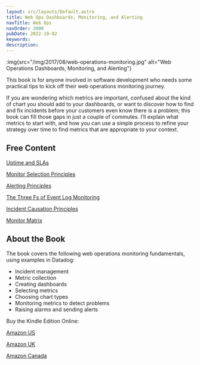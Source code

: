```yaml
---
layout: src/layouts/Default.astro
title: Web Ops Dashboards, Monitoring, and Alerting
navTitle: Web Ops
navOrder: 2000
pubDate: 2022-10-02
keywords: 
description: 
---
```


:img{src="/img/2017/08/web-operations-monitoring.jpg" alt="Web Operations Dashboards, Monitoring, and Alerting"}

This book is for anyone involved in software development who needs some practical tips to kick off their web operations monitoring journey.

If you are wondering which metrics are important, confused about the kind of chart you should add to your dashboards, or want to discover how to find and fix incidents before your customers even know there is a problem; this book can fill those gaps in just a couple of commutes. I’ll explain what metrics to start with, and how you can use a simple process to refine your strategy over time to find metrics that are appropriate to your context.

## Free Content

[Uptime and SLAs](/blog/2017/12/uptime-and-slas/)

[Monitor Selection Principles](/blog/2017/11/monitor-selection-principles/)

[Alerting Principles](/blog/2017/11/the-alerting-principles/)

[The Three Fs of Event Log Monitoring](/blog/2017/11/the-three-fs-of-event-log-monitoring/)

[Incident Causation Principles](/blog/2017/11/incident-causation-principles/)

[Monitor Matrix](/blog/2017/12/the-monitor-matrix/)

## About the Book

The book covers the following web operations monitoring fundamentals, using examples in Datadog:

- Incident management
- Metric collection
- Creating dashboards
- Selecting metrics
- Choosing chart types
- Monitoring metrics to detect problems
- Raising alarms and sending alerts

Buy the Kindle Edition Online:

[Amazon US](https://www.amazon.com/dp/B074HSG826)

[Amazon UK](https://www.amazon.co.uk/dp/B074HSG826)

[Amazon Canada](https://www.amazon.ca/dp/B074HSG826)